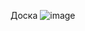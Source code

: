 Доска  ![image](https://user-images.githubusercontent.com/113089548/222009545-f0051891-f630-41f4-9ae1-fc7d853787e8.png)
